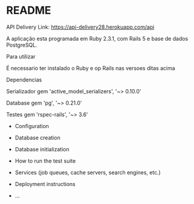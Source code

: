 # README

API Delivery
Link: https://api-delivery28.herokuapp.com/api

A aplicação esta programada em Ruby 2.3.1, com Rails 5 e base de dados PostgreSQL.

Para utilizar 

É necessario ter instalado o Ruby e op Rails nas versoes ditas acima

Dependencias

Serializador
gem 'active_model_serializers', '~> 0.10.0'

Database
gem 'pg', '~> 0.21.0'

Testes
gem 'rspec-rails', '~> 3.6'


* Configuration

* Database creation

* Database initialization

* How to run the test suite

* Services (job queues, cache servers, search engines, etc.)

* Deployment instructions

* ...
